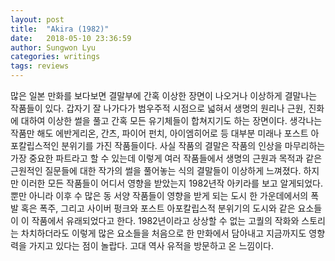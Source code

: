 ```yaml
---
layout: post
title:  "Akira (1982)"
date:   2018-05-10 23:36:59
author: Sungwon Lyu
categories: writings
tags: reviews
---
```

많은 일본 만화를 보다보면 결말부에 간혹 이상한 장면이 나오거나 이상하게 결말나는 작품들이 있다. 갑자기 잘 나가다가 범우주적 시점으로 넓혀서 생명의 원리나 근원, 진화에 대하여 이상한 썰을 풀고 간혹 모든 유기체들이 합쳐지기도 하는 장면이다. 생각나는 작품만 해도 에반게리온, 간츠, 파이어 펀치, 아이엠히어로 등 대부분 미래나 포스트 아포칼립스적인 분위기를 가진 작품들이다. 사실 작품의 결말은 작품의 인상을 마무리하는 가장 중요한 파트라고 할 수 있는데 이렇게 여러 작품들에서 생명의 근원과 목적과 같은 근원적인 질문들에 대한 작가의 썰을 풀어놓는 식의 결말들이 이상하게 느껴졌다. 하지만 이러한 모든 작품들이 어디서 영향을 받았는지 1982년작 아키라를 보고 알게되었다. 뿐만 아니라 이후 수 많은 동 서양 작품들이 영향을 받게 되는 도시 한 가운데에서의 폭발 혹은 폭주, 그리고 사이버 펑크와 포스트 아포칼립스적 분위기의 도시와 같은 요소들이 이 작품에서 유래되었다고 한다. 1982년이라고 상상할 수 없는 고퀄의 작화와 스토리는 차치하더라도 이렇게 많은 요소들을 처음으로 한 만화에서 담아내고 지금까지도 영향력을 가지고 있다는 점이 놀랍다. 고대 역사 유적을 방문하고 온 느낌이다. 
